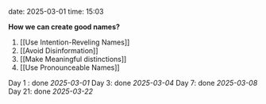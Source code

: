 date: 2025-03-01
time: 15:03


**How we can create good names?**

1. [[Use Intention-Reveling Names]]
2. [[Avoid Disinformation]]
3. [[Make Meaningful distinctions]]
4. [[Use Pronounceable Names]]


Day 1 : done *2025-03-01*
Day 3: done *2025-03-04*
Day 7: done *2025-03-08*
Day 21: done *2025-03-22*